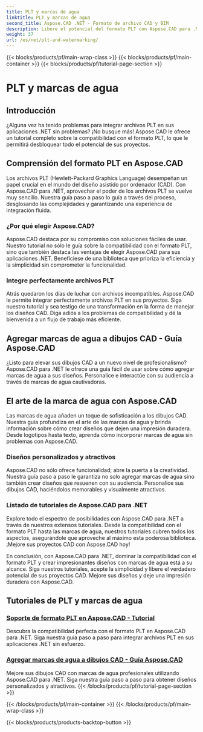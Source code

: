 ```yaml
---
title: PLT y marcas de agua
linktitle: PLT y marcas de agua
second_title: Aspose.CAD .NET - Formato de archivo CAD y BIM
description: Libere el potencial del formato PLT con Aspose.CAD para .NET. Integre sin esfuerzo archivos PLT en sus aplicaciones con nuestros tutoriales paso a paso.
weight: 37
url: /es/net/plt-and-watermarking/
---
```


{{< blocks/products/pf/main-wrap-class >}}
{{< blocks/products/pf/main-container >}}
{{< blocks/products/pf/tutorial-page-section >}}

# PLT y marcas de agua


## Introducción

¿Alguna vez ha tenido problemas para integrar archivos PLT en sus aplicaciones .NET sin problemas? ¡No busque más! Aspose.CAD le ofrece un tutorial completo sobre la compatibilidad con el formato PLT, lo que le permitirá desbloquear todo el potencial de sus proyectos.

## Comprensión del formato PLT en Aspose.CAD

Los archivos PLT (Hewlett-Packard Graphics Language) desempeñan un papel crucial en el mundo del diseño asistido por ordenador (CAD). Con Aspose.CAD para .NET, aprovechar el poder de los archivos PLT se vuelve muy sencillo. Nuestra guía paso a paso lo guía a través del proceso, desglosando las complejidades y garantizando una experiencia de integración fluida.

### ¿Por qué elegir Aspose.CAD?

Aspose.CAD destaca por su compromiso con soluciones fáciles de usar. Nuestro tutorial no sólo le guía sobre la compatibilidad con el formato PLT, sino que también destaca las ventajas de elegir Aspose.CAD para sus aplicaciones .NET. Benefíciese de una biblioteca que prioriza la eficiencia y la simplicidad sin comprometer la funcionalidad.

### Integre perfectamente archivos PLT

Atrás quedaron los días de luchar con archivos incompatibles. Aspose.CAD le permite integrar perfectamente archivos PLT en sus proyectos. Siga nuestro tutorial y sea testigo de una transformación en la forma de manejar los diseños CAD. Diga adiós a los problemas de compatibilidad y dé la bienvenida a un flujo de trabajo más eficiente.

## Agregar marcas de agua a dibujos CAD - Guía Aspose.CAD

¿Listo para elevar sus dibujos CAD a un nuevo nivel de profesionalismo? Aspose.CAD para .NET le ofrece una guía fácil de usar sobre cómo agregar marcas de agua a sus diseños. Personalice e interactúe con su audiencia a través de marcas de agua cautivadoras.

## El arte de la marca de agua con Aspose.CAD

Las marcas de agua añaden un toque de sofisticación a los dibujos CAD. Nuestra guía profundiza en el arte de las marcas de agua y brinda información sobre cómo crear diseños que dejen una impresión duradera. Desde logotipos hasta texto, aprenda cómo incorporar marcas de agua sin problemas con Aspose.CAD.

### Diseños personalizados y atractivos

Aspose.CAD no sólo ofrece funcionalidad; abre la puerta a la creatividad. Nuestra guía paso a paso le garantiza no solo agregar marcas de agua sino también crear diseños que resuenen con su audiencia. Personalice sus dibujos CAD, haciéndolos memorables y visualmente atractivos.

### Listado de tutoriales de Aspose.CAD para .NET

Explore todo el espectro de posibilidades con Aspose.CAD para .NET a través de nuestros extensos tutoriales. Desde la compatibilidad con el formato PLT hasta las marcas de agua, nuestros tutoriales cubren todos los aspectos, asegurándole que aproveche al máximo esta poderosa biblioteca. ¡Mejore sus proyectos CAD con Aspose.CAD hoy!

En conclusión, con Aspose.CAD para .NET, dominar la compatibilidad con el formato PLT y crear impresionantes diseños con marcas de agua está a su alcance. Siga nuestros tutoriales, acepte la simplicidad y libere el verdadero potencial de sus proyectos CAD. Mejore sus diseños y deje una impresión duradera con Aspose.CAD.
## Tutoriales de PLT y marcas de agua
### [Soporte de formato PLT en Aspose.CAD - Tutorial](./plt-format-support-in-aspose-cad/)
Descubra la compatibilidad perfecta con el formato PLT en Aspose.CAD para .NET. Siga nuestra guía paso a paso para integrar archivos PLT en sus aplicaciones .NET sin esfuerzo.
### [Agregar marcas de agua a dibujos CAD - Guía Aspose.CAD](./adding-watermarks-to-cad-drawings/)
Mejore sus dibujos CAD con marcas de agua profesionales utilizando Aspose.CAD para .NET. Siga nuestra guía paso a paso para obtener diseños personalizados y atractivos.
{{< /blocks/products/pf/tutorial-page-section >}}

{{< /blocks/products/pf/main-container >}}
{{< /blocks/products/pf/main-wrap-class >}}

{{< blocks/products/products-backtop-button >}}
